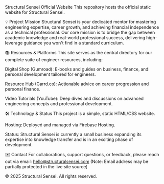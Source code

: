 Structural Sensei Official Website
This repository hosts the official static website for Structural Sensei.

💡 Project Mission
Structural Sensei is your dedicated mentor for mastering engineering expertise, career growth, and achieving financial independence as a technical professional. Our core mission is to bridge the gap between academic knowledge and real-world professional success, delivering high-leverage guidance you won't find in a standard curriculum.

📚 Resources & Platforms
This site serves as the central directory for our complete suite of engineer resources, including:

Digital Shop (Gumroad): E-books and guides on business, finance, and personal development tailored for engineers.

Resource Hub (Carrd.co): Actionable advice on career progression and personal finance.

Video Tutorials (YouTube): Deep dives and discussions on advanced engineering concepts and professional development.

🛠 Technology & Status
This project is a simple, static HTML/CSS website.

Hosting: Deployed and managed via Firebase Hosting.

Status: Structural Sensei is currently a small business expanding its expertise into knowledge transfer and is in an exciting phase of development.

✉️ Contact
For collaborations, support questions, or feedback, please reach out via email: hello@structuralsensei.com (Note: Email address may be partially protected in the live site source)

© 2025 Structural Sensei. All rights reserved.
